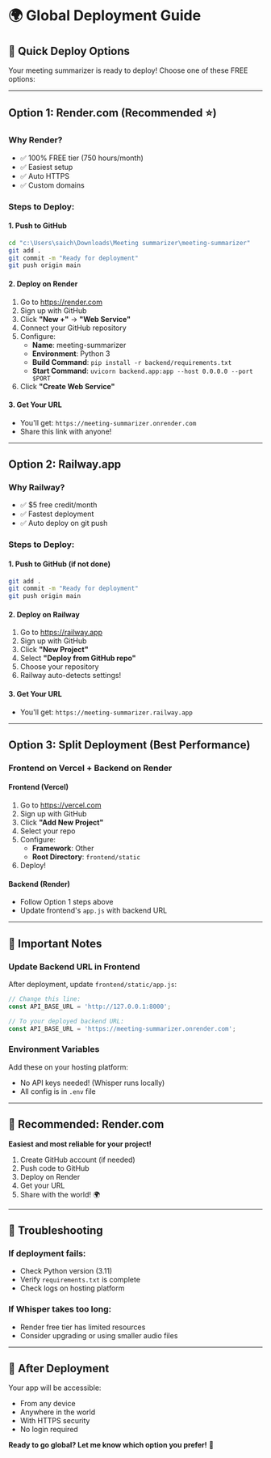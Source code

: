 # 🌍 Global Deployment Guide

## 🚀 Quick Deploy Options

Your meeting summarizer is ready to deploy! Choose one of these FREE options:

---

## Option 1: Render.com (Recommended ⭐)

### Why Render?
- ✅ 100% FREE tier (750 hours/month)
- ✅ Easiest setup
- ✅ Auto HTTPS
- ✅ Custom domains

### Steps to Deploy:

#### 1. Push to GitHub
```bash
cd "c:\Users\saich\Downloads\Meeting summarizer\meeting-summarizer"
git add .
git commit -m "Ready for deployment"
git push origin main
```

#### 2. Deploy on Render
1. Go to https://render.com
2. Sign up with GitHub
3. Click **"New +"** → **"Web Service"**
4. Connect your GitHub repository
5. Configure:
   - **Name**: meeting-summarizer
   - **Environment**: Python 3
   - **Build Command**: `pip install -r backend/requirements.txt`
   - **Start Command**: `uvicorn backend.app:app --host 0.0.0.0 --port $PORT`
6. Click **"Create Web Service"**

#### 3. Get Your URL
- You'll get: `https://meeting-summarizer.onrender.com`
- Share this link with anyone!

---

## Option 2: Railway.app

### Why Railway?
- ✅ $5 free credit/month
- ✅ Fastest deployment
- ✅ Auto deploy on git push

### Steps to Deploy:

#### 1. Push to GitHub (if not done)
```bash
git add .
git commit -m "Ready for deployment"
git push origin main
```

#### 2. Deploy on Railway
1. Go to https://railway.app
2. Sign up with GitHub
3. Click **"New Project"**
4. Select **"Deploy from GitHub repo"**
5. Choose your repository
6. Railway auto-detects settings!

#### 3. Get Your URL
- You'll get: `https://meeting-summarizer.railway.app`

---

## Option 3: Split Deployment (Best Performance)

### Frontend on Vercel + Backend on Render

#### Frontend (Vercel)
1. Go to https://vercel.com
2. Sign up with GitHub
3. Click **"Add New Project"**
4. Select your repo
5. Configure:
   - **Framework**: Other
   - **Root Directory**: `frontend/static`
6. Deploy!

#### Backend (Render)
- Follow Option 1 steps above
- Update frontend's `app.js` with backend URL

---

## 📝 Important Notes

### Update Backend URL in Frontend
After deployment, update `frontend/static/app.js`:

```javascript
// Change this line:
const API_BASE_URL = 'http://127.0.0.1:8000';

// To your deployed backend URL:
const API_BASE_URL = 'https://meeting-summarizer.onrender.com';
```

### Environment Variables
Add these on your hosting platform:
- No API keys needed! (Whisper runs locally)
- All config is in `.env` file

---

## 🎯 Recommended: Render.com

**Easiest and most reliable for your project!**

1. Create GitHub account (if needed)
2. Push code to GitHub
3. Deploy on Render
4. Get your URL
5. Share with the world! 🌍

---

## 🔧 Troubleshooting

### If deployment fails:
- Check Python version (3.11)
- Verify `requirements.txt` is complete
- Check logs on hosting platform

### If Whisper takes too long:
- Render free tier has limited resources
- Consider upgrading or using smaller audio files

---

## 📱 After Deployment

Your app will be accessible:
- From any device
- Anywhere in the world
- With HTTPS security
- No login required

**Ready to go global? Let me know which option you prefer!** 🚀

